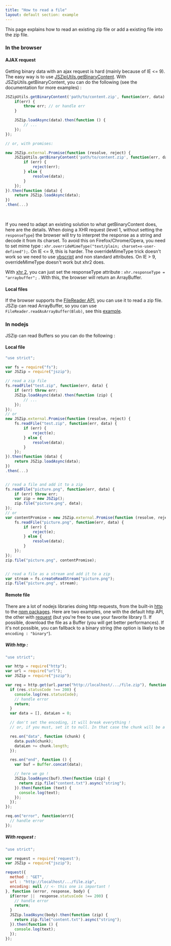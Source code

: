 ```yaml
---
title: "How to read a file"
layout: default section: example
---
```


This page explains how to read an existing zip file or add a existing file into the zip file.

### In the browser

#### AJAX request

Getting binary data with an ajax request is hard (mainly because of IE <= 9). The easy way is to
use [JSZipUtils.getBinaryContent](https://github.com/stuk/jszip-utils). With JSZipUtils.getBinaryContent, you can do the
following (see the documentation for more examples) :

```js
JSZipUtils.getBinaryContent('path/to/content.zip', function(err, data) {
    if(err) {
        throw err; // or handle err
    }

    JSZip.loadAsync(data).then(function () {
        // ...
    });
});

// or, with promises:

new JSZip.external.Promise(function (resolve, reject) {
    JSZipUtils.getBinaryContent('path/to/content.zip', function(err, data) {
        if (err) {
            reject(err);
        } else {
            resolve(data);
        }
    });
}).then(function (data) {
    return JSZip.loadAsync(data);
})
.then(...)
```

<br>

If you need to adapt an existing solution to what getBinaryContent does, here are the details. When doing a XHR
request (level 1, without setting the
`responseType`) the browser will try to interpret the response as a string and decode it from its charset. To avoid this
on Firefox/Chrome/Opera, you need to set mime type : `xhr.overrideMimeType("text/plain; charset=x-user-defined");`. On
IE <= 9, this is harder. The overrideMimeType trick doesn't work so we need to
use [vbscript](http://stackoverflow.com/questions/1095102/how-do-i-load-binary-image-data-using-javascript-and-xmlhttprequest)
and non standard attributes. On IE > 9, overrideMimeType doesn't work but xhr2 does.

With [xhr 2](http://caniuse.com/xhr2), you can just set the responseType attribute : `xhr.responseType = "arraybuffer";`
. With this, the browser will return an ArrayBuffer.

#### Local files

If the browser supports the [FileReader API](http://caniuse.com/filereader), you can use it to read a zip file. JSZip
can read ArrayBuffer, so you can use
`FileReader.readAsArrayBuffer(Blob)`, see
this [example]({{site.baseurl}}/documentation/examples/read-local-file-api.html).

### In nodejs

JSZip can read Buffers so you can do the following :

#### Local file

```js
"use strict";

var fs = require("fs");
var JSZip = require("jszip");

// read a zip file
fs.readFile("test.zip", function(err, data) {
    if (err) throw err;
    JSZip.loadAsync(data).then(function (zip) {
        // ...
    });
});
// or
new JSZip.external.Promise(function (resolve, reject) {
    fs.readFile("test.zip", function(err, data) {
        if (err) {
            reject(e);
        } else {
            resolve(data);
        }
    });
}).then(function (data) {
    return JSZip.loadAsync(data);
})
.then(...)


// read a file and add it to a zip
fs.readFile("picture.png", function(err, data) {
    if (err) throw err;
    var zip = new JSZip();
    zip.file("picture.png", data);
});
// or
var contentPromise = new JSZip.external.Promise(function (resolve, reject) {
    fs.readFile("picture.png", function(err, data) {
        if (err) {
            reject(e);
        } else {
            resolve(data);
        }
    });
});
zip.file("picture.png", contentPromise);


// read a file as a stream and add it to a zip
var stream = fs.createReadStream("picture.png");
zip.file("picture.png", stream);
```

#### Remote file

There are a lot of nodejs libraries doing http requests, from the built-in
[http](http://nodejs.org/docs/latest/api/http.html) to the
[npm packages](https://www.npmjs.org/browse/keyword/http). Here are two examples, one with the default http API, the
other with
[request](https://github.com/mikeal/request) (but you're free to use your favorite library !). If possible, download the
file as a Buffer (you will get better performances). If it's not possible, you can fallback to a binary string
(the option is likely to be `encoding : "binary"`).

##### With http :

```js
"use strict";

var http = require("http");
var url = require("url");
var JSZip = require("jszip");

var req = http.get(url.parse("http://localhost/.../file.zip"), function (res) {
  if (res.statusCode !== 200) {
    console.log(res.statusCode);
    // handle error
    return;
  }
  var data = [], dataLen = 0;

  // don't set the encoding, it will break everything !
  // or, if you must, set it to null. In that case the chunk will be a string.

  res.on("data", function (chunk) {
    data.push(chunk);
    dataLen += chunk.length;
  });

  res.on("end", function () {
    var buf = Buffer.concat(data);

    // here we go !
    JSZip.loadAsync(buf).then(function (zip) {
      return zip.file("content.txt").async("string");
    }).then(function (text) {
      console.log(text);
    });
  });
});

req.on("error", function(err){
  // handle error
});
```

##### With request :

```js
"use strict";

var request = require('request');
var JSZip = require("jszip");

request({
  method : "GET",
  url : "http://localhost/.../file.zip",
  encoding: null // <- this one is important !
}, function (error, response, body) {
  if(error ||  response.statusCode !== 200) {
    // handle error
    return;
  }
  JSZip.loadAsync(body).then(function (zip) {
    return zip.file("content.txt").async("string");
  }).then(function () {
    console.log(text);
  });
});
```
